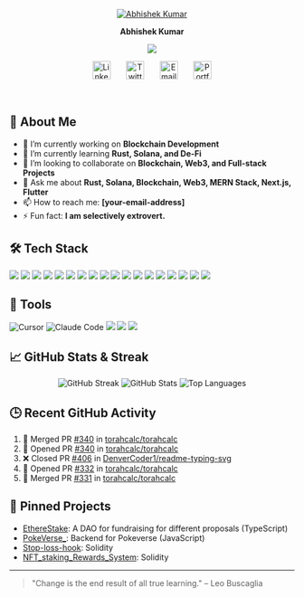 <p align="center">
  <a href="https://github.com/abhi8960git">
    <img src="https://user-images.githubusercontent.com/20955511/199138068-0a7b7b75-a024-4f00-803f-30a19c5d1b2d.png" alt="Abhishek Kumar" />
  </a>
</p>

<p align="center"><b>Abhishek Kumar</b></p>

<p align="center">
  <a href="https://github.com/DenverCoder1/readme-typing-svg">
    <img src="https://readme-typing-svg.demolab.com/?lines=Full-stack%20%7C%20Backend%20Developer;Rust%20%7C%20Solana%20Enthusiast;Web3%20%26%20Blockchain%20Learner;Always%20building%20and%20learning&font=Fira%20Code&center=true&width=440&height=45&color=f75c7e&vCenter=true&pause=1000&size=22" />
  </a>
</p>

<p align="center">
  <a href="https://www.linkedin.com/in/[your-linkedin-username]/"><img width="32px" alt="LinkedIn" title="LinkedIn" src="https://i.imgur.com/yRpa1dQ.png"/></a>
  &#8287;&#8287;&#8287;&#8287;&#8287;
  <a href="https://twitter.com/[your-twitter-username]"><img width="32px" alt="Twitter" title="Twitter" src="https://i.imgur.com/AixJgnm.png"/></a>
  &#8287;&#8287;&#8287;&#8287;&#8287;
  <a href="mailto:[your-email-address]"><img width="32px" alt="Email" title="Email" src="https://img.shields.io/badge/-Email-D14836?style=flat-square&logo=Gmail&logoColor=white"/></a>
  &#8287;&#8287;&#8287;&#8287;&#8287;
  <a href="https://www.0xabhi.site/"><img width="32px" alt="Portfolio" title="Portfolio" src="https://img.shields.io/badge/-Portfolio-000?style=flat-square&logo=About.me&logoColor=white"/></a>
</p>

<br/>

## 👋 About Me

- 🔭 I’m currently working on **Blockchain Development**
- 🌱 I’m currently learning **Rust, Solana, and De-Fi**
- 👯 I’m looking to collaborate on **Blockchain, Web3, and Full-stack Projects**
- 💬 Ask me about **Rust, Solana, Blockchain, Web3, MERN Stack, Next.js, Flutter**
- 📫 How to reach me: **[your-email-address]**
- ⚡ Fun fact: **I am selectively extrovert.**

## 🛠️ Tech Stack

<p>
  <img src="https://img.shields.io/badge/Rust-000000?style=for-the-badge&logo=rust&logoColor=white"/>
  <img src="https://img.shields.io/badge/Solana-3C3C3D?style=for-the-badge&logo=solana&logoColor=white"/>
  <img src="https://img.shields.io/badge/JavaScript-F7DF1E?style=for-the-badge&logo=javascript&logoColor=black"/>
  <img src="https://img.shields.io/badge/TypeScript-007ACC?style=for-the-badge&logo=typescript&logoColor=white"/>
  <img src="https://img.shields.io/badge/React-20232a?style=for-the-badge&logo=react&logoColor=%2361DAFB"/>
  <img src="https://img.shields.io/badge/Node.js-43853D?style=for-the-badge&logo=node.js&logoColor=white"/>
  <img src="https://img.shields.io/badge/Express.js-404d59?style=for-the-badge&logo=express&logoColor=white"/>
  <img src="https://img.shields.io/badge/MongoDB-4ea94b?style=for-the-badge&logo=mongodb&logoColor=white"/>
  <img src="https://img.shields.io/badge/Solidity-363636?style=for-the-badge&logo=solidity&logoColor=white"/>
  <img src="https://img.shields.io/badge/Flutter-02569B?style=for-the-badge&logo=flutter&logoColor=white"/>
  <img src="https://img.shields.io/badge/Next.js-000?style=for-the-badge&logo=next.js&logoColor=white"/>
  <img src="https://img.shields.io/badge/Django-092E20?style=for-the-badge&logo=django&logoColor=white"/>
  <img src="https://img.shields.io/badge/CSS3-1572B6?style=for-the-badge&logo=css3&logoColor=white"/>
  <img src="https://img.shields.io/badge/HTML5-E34F26?style=for-the-badge&logo=html5&logoColor=white"/>
  <img src="https://img.shields.io/badge/Bootstrap-7952B3?style=for-the-badge&logo=bootstrap&logoColor=white"/>
  <img src="https://img.shields.io/badge/TailwindCSS-06B6D4?style=for-the-badge&logo=tailwindcss&logoColor=white"/>
  <img src="https://img.shields.io/badge/Vercel-000000?style=for-the-badge&logo=vercel&logoColor=white"/>
  <img src="https://img.shields.io/badge/Netlify-00C7B7?style=for-the-badge&logo=netlify&logoColor=white"/>
</p>

## 🧰 Tools

<p>
  <img src="https://img.shields.io/badge/Cursor-1A1A1A?style=for-the-badge" alt="Cursor" />
  <img src="https://img.shields.io/badge/Claude%20(Code)-F9A825?style=for-the-badge" alt="Claude Code" />
  <img src="https://img.shields.io/badge/VS%20Code-0078d7?style=for-the-badge&logo=visual-studio-code&logoColor=white"/>
  <img src="https://img.shields.io/badge/GitHub%20Desktop-8034A9?style=for-the-badge&logo=github&logoColor=white"/>
  <img src="https://img.shields.io/badge/Postman-FF6C37?style=for-the-badge&logo=postman&logoColor=white"/>
</p>

## 📈 GitHub Stats & Streak

<p align="center">
  <img src="https://github-readme-streak-stats.herokuapp.com/?user=abhi8960git&theme=monokai-metallian&hide_border=true&date_format=M%20j%5B%2C%20Y%5D" alt="GitHub Streak" />
  <img src="https://github-readme-stats.vercel.app/api?username=abhi8960git&show_icons=true&theme=react&hide_border=true" alt="GitHub Stats" />
  <img src="https://github-readme-stats.vercel.app/api/top-langs/?username=abhi8960git&langs_count=8&layout=compact&theme=react&hide_border=true" alt="Top Languages" />
</p>

## 🕒 Recent GitHub Activity

<!--START_SECTION:activity-->
1. 🎉 Merged PR [#340](https://github.com/torahcalc/torahcalc/pull/340) in [torahcalc/torahcalc](https://github.com/torahcalc/torahcalc)
2. 💪 Opened PR [#340](https://github.com/torahcalc/torahcalc/pull/340) in [torahcalc/torahcalc](https://github.com/torahcalc/torahcalc)
3. ❌ Closed PR [#406](https://github.com/DenverCoder1/readme-typing-svg/pull/406) in [DenverCoder1/readme-typing-svg](https://github.com/DenverCoder1/readme-typing-svg)
4. 💪 Opened PR [#332](https://github.com/torahcalc/torahcalc/pull/332) in [torahcalc/torahcalc](https://github.com/torahcalc/torahcalc)
5. 🎉 Merged PR [#331](https://github.com/torahcalc/torahcalc/pull/331) in [torahcalc/torahcalc](https://github.com/torahcalc/torahcalc)
<!--END_SECTION:activity-->

## 📌 Pinned Projects

- [EthereStake](https://github.com/abhi8960git/EthereStake): A DAO for fundraising for different proposals (TypeScript)
- [PokeVerse_](https://github.com/abhi8960git/PokeVerse_): Backend for Pokeverse (JavaScript)
- [Stop-loss-hook](https://github.com/abhi8960git/Stop-loss-hook): Solidity
- [NFT_staking_Rewards_System](https://github.com/abhi8960git/NFT_staking_Rewards_System): Solidity

---

> "Change is the end result of all true learning." – Leo Buscaglia
